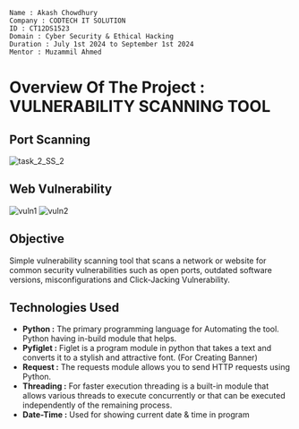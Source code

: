 ```
Name : Akash Chowdhury
Company : CODTECH IT SOLUTION
ID : CT12DS1523
Domain : Cyber Security & Ethical Hacking
Duration : July 1st 2024 to September 1st 2024
Mentor : Muzammil Ahmed
```
# Overview Of The Project : VULNERABILITY SCANNING TOOL
##  Port Scanning
![task_2_SS_2](https://github.com/user-attachments/assets/1e211e3e-3516-4daf-b187-bb67e7569a26)
##  Web Vulnerability
![vuln1](https://github.com/user-attachments/assets/3eb1c9f4-cc0a-40a4-a0fa-6ce5173937a5)
![vuln2](https://github.com/user-attachments/assets/0da13f04-00d2-43e2-a7b3-0869927cbe9c)
## Objective
Simple vulnerability scanning tool that scans a network or website for common security vulnerabilities such as open ports, outdated software versions, misconfigurations and Click-Jacking Vulnerability.
## Technologies Used
- **Python :** The primary programming language for Automating the tool. Python having in-build module that helps.
- **Pyfiglet :** Figlet is a program module in python that takes a text and converts it to a stylish and attractive font. (For Creating Banner)
- **Request :** The requests module allows you to send HTTP requests using Python.
- **Threading :** For faster execution threading is a built-in module that allows various threads to execute concurrently or that can be executed independently of the remaining process.
- **Date-Time :** Used for showing current date & time in program


